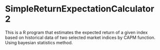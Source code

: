 # SimpleReturnExpectationCalculator2
This is a R program that estimates the expected return of a given index based on historical data of two selected market indices by CAPM function. Using bayesian statistics method.
